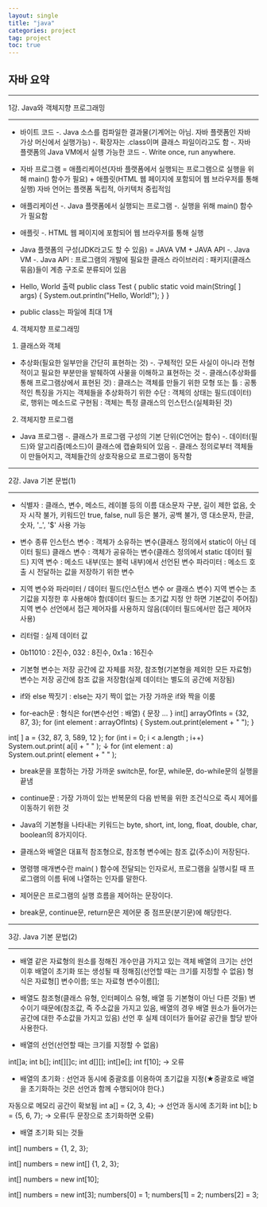 ```yaml
---
layout: single
title: "java"
categories: project
tag: project
toc: true
---
```


## 자바 요약


*****************************************************************************
1강. Java와 객체지향 프로그래밍
*****************************************************************************

* 바이트 코드
-. Java 소스를 컴파일한 결과물(기계어는 아님. 자바 플랫폼인 자바 가상 머신에서 실행가능)
-. 확장자는 .class이며 클래스 파일이라고도 함
-. 자바 플랫폼의 Java VM에서 실행 가능한 코드
-. Write once, run anywhere.

* 자바 프로그램 = 애플리케이션(자바 플랫폼에서 실행되는 프로그램으로 실행을 위해 main() 함수가 필요) + 애플릿(HTML 웹 페이지에 포함되어 웹 브라우저를 통해 실행)
자바 언어는 플랫폼 독립적, 아키텍처 중립적임

* 애플리케이션
-. Java 플랫폼에서 실행되는 프로그램
-. 실행을 위해 main() 함수가 필요함

* 애플릿
-. HTML 웹 페이지에 포함되어 웹 브라우저를 통해 실행

* Java 플랫폼의 구성(JDK라고도 할 수 있음) = JAVA VM + JAVA API
-. Java VM
-. Java API
	: 프로그램의 개발에 필요한 클래스 라이브러리
	: 패키지(클래스 묶음)들이 계층 구조로 분류되어 있음

* Hello, World 출력
public class Test {
    public static void main(String[ ] args) {
        System.out.println("Hello, World!");
    }
}

* public class는 파일에 최대 1개

4. 객체지향 프로그래밍
1) 클래스와 객체
* 추상화(필요한 일부만을 간단히 표현하는 것)
-. 구체적인 모든 사실이 아니라 전형적이고 필요한 부분만을 발췌하여 사물을 이해하고 표현하는 것
-. 클래스(추상화를 통해 프로그램상에서 표현된 것)
	: 클래스는 객체를 만들기 위한 모형 또는 틀
	: 공통적인 특징을 가지는 객체들을 추상화하기 위한 수단
	: 객체의 상태는 필드(데이터)로, 행위는 메소드로 구현됨
	: 객체는 특정 클래스의 인스턴스(실체화된 것)

2) 객체지향 프로그램
* Java 프로그램
-. 클래스가 프로그램 구성의 기본 단위(C언어는 함수)
-. 데이터(필드)와 알고리즘(메소드)이 클래스에 캡슐화되어 있음
-. 클래스 정의로부터 객체들이 만들어지고, 객체들간의 상호작용으로 프로그램이 동작함









*****************************************************************************
2강. Java 기본 문법(1)
*****************************************************************************

* 식별자 : 클래스, 변수, 메소드, 레이블 등의 이름
대소문자 구분, 길이 제한 없음, 숫자 시작 불가, 키워드인 true, false, null 등은 불가, 공백 불가,
영 대소문자, 한글, 숫자, '_', '$' 사용 가능

* 변수 종류
인스턴스 변수 : 객체가 소유하는 변수(클래스 정의에서 static이 아닌 데이터 필드)
클래스 변수 : 객체가 공유하는 변수(클래스 정의에서 static 데이터 필드)
지역 변수 : 메소드 내부(또는 블럭 내부)에서 선언된 변수
파라미터 : 메소드 호출 시 전달하는 값을 저장하기 위한 변수

* 지역 변수와 파라미터 / 데이터 필드(인스턴스 변수 or 클래스 변수)
지역 변수는 초기값을 지정한 후 사용해야 함(데이터 필드는 초기값 지정 안 하면 기본값이 주어짐)
지역 변수 선언에서 접근 제어자를 사용하지 않음(데이터 필드에서만 접근 제어자 사용)

* 리터럴 : 실제 데이터 값

* 0b11010 : 2진수, 032 : 8진수, 0x1a : 16진수

* 기본형 변수는 저장 공간에 값 자체를 저장, 참조형(기본형을 제외한 모든 자료형) 변수는 저장 공간에 참조 값을 저장함(실제 데이터는 별도의 공간에 저장됨)

* if와 else 짝짓기 : else는 자기 짝이 없는 가장 가까운 if와 짝을 이룸

* for-each문 : 형식은 for(변수선언 : 배열) { 문장 ... }
int[] arrayOfInts = {32, 87, 3};
for (int element : arrayOfInts) {
	System.out.print(element + " ");
}

int[ ] a = {32, 87, 3, 589, 12 }; 
for (int i = 0; i < a.length ; i++)   
        System.out.print( a[i] + " " );
↓
for (int element : a)   
        System.out.print( element + " " );

* break문을 포함하는 가장 가까운 switch문, for문, while문, do-while문의 실행을 끝냄
* continue문 : 가장 가까이 있는 반복문의 다음 반복을 위한 조건식으로 즉시 제어를 이동하기 위한 것

* Java의 기본형을 나타내는 키워드는 byte, short, int, long, float, double, char, boolean의 8가지이다.
* 클래스와 배열은 대표적 참조형으로, 참조형 변수에는 참조 값(주소)이 저장된다.
* 명령행 매개변수란 main( ) 함수에 전달되는 인자로서, 프로그램을 실행시킬 때 프로그램의 이름 뒤에 나열하는 인자를 말한다.
* 제어문은 프로그램의 실행 흐름을 제어하는 문장이다.
* break문, continue문, return문은 제어문 중 점프문(분기문)에 해당한다.


*****************************************************************************
3강. Java 기본 문법(2)
*****************************************************************************

* 배열
같은 자료형의 원소를 정해진 개수만큼 가지고 있는 객체
배열의 크기는 선언 이후 배열이 초기화 또는 생성될 때 정해짐(선언할 때는 크기를 지정할 수 없음)
형식은 자료형[] 변수이름; 또는 자료형 변수이름[];

* 배열도 참조형(클래스 유형, 인터페이스 유형, 배열 등 기본형이 아닌 다른 것들) 변수이기 때문에(참조값, 즉 주소값을 가지고 있음, 배열의 경우 배열 원소가 들어가는 공간에 대한 주소값을 가지고 있음) 선언 후 실제 데이터가 들어갈 공간을 할당 받아 사용한다.

* 배열의 선언(선언할 때는 크기를 지정할 수 없음)

int[]a;
int b[];
int[][]c;
int d[][];
int[]e[];
int f[10]; -> 오류


* 배열의 초기화 : 선언과 동시에 중괄호를 이용하여 초기값을 지정(★중괄호로 배열을 초기화하는 것은 선언과 함께 수행되어야 한다.)

자동으로 메모리 공간이 확보됨
int a[] = {2, 3, 4}; -> 선언과 동시에 초기화
int b[]; b = {5, 6, 7}; -> 오류(두 문장으로 초기화하면 오류)

* 배열 초기화 되는 것들



int[] numbers = {1, 2, 3};

int[] numbers = new int[] {1, 2, 3};

int[] numbers = new int[10];

int[] numbers = new int[3];
numbers[0] = 1;
numbers[1] = 2;
numbers[2] = 3;

